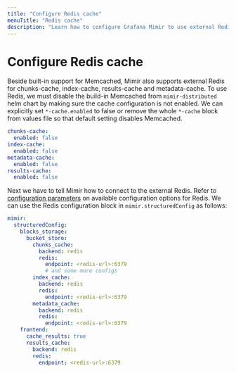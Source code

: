 ```yaml
---
title: "Configure Redis cache"
menuTitle: "Redis cache"
description: "Learn how to configure Grafana Mimir to use external Redis as cache"
---
```


# Configure Redis cache

Beside built-in support for Memcached, Mimir also supports external Redis for chunks-cache, index-cache, results-cache and metadata-cache. To use Redis, we must disable the build-in Memcached
from `mimir-distributed` helm chart by making sure the cache configuration is not enabled. We can explicitly set `*-cache.enabled` to false or remove the whole `*-cache` 
block from values file so that default setting disables Memcached.

```yaml
chunks-cache:
  enabled: false
index-cache:
  enabled: false
metadata-cache:
  enabled: false
results-cache:
  enabled: false
```

Next we have to tell Mimir how to connect to the external Redis. Refer to [configuration parameters](docs/mimir/v2.7/references/configuration-parameters/) on available configuration options for Redis. We can use the Redis configuration block in `mimir.structuredConfig` as follows:

```yaml
mimir:
  structuredConfig:
    blocks_storage:
      bucket_store:
        chunks_cache:
          backend: redis
          redis:
            endpoint: <redis-url>:6379
            # and some more configs
        index_cache:
          backend: redis
          redis:
            endpoint: <redis-url>:6379
        metadata_cache:
          backend: redis
          redis:
            endpoint: <redis-url>:6379
    frontend:
      cache_results: true
      results_cache:
        backend: redis
        redis:
          endpoint: <redis-url>:6379
```

